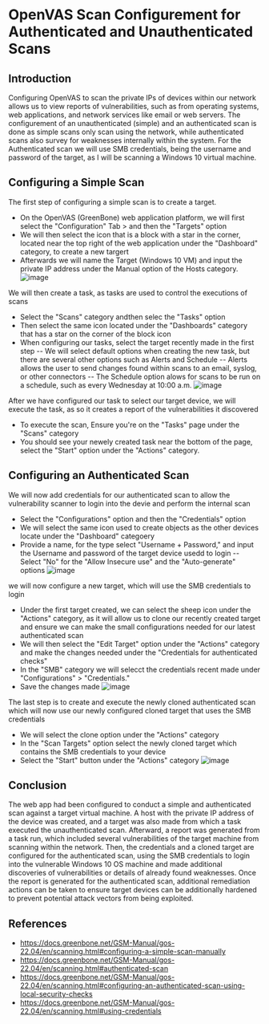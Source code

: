 # OpenVAS Scan Configurement for Authenticated and Unauthenticated Scans



## Introduction
Configuring OpenVAS to scan the private IPs of devices within our network allows us to view reports of vulnerabilities, such as from operating systems, web applications, and network services like email or web servers. The configurement of an unauthenticated (simple) and an authenticated scan is done as simple scans only scan using the network, while authenticated scans also survey for weaknesses internally within the system. For the Authenticated scan we will use SMB credentials, being the username and password of the target, as I will be scanning a Windows 10 virtual machine.

## Configuring a Simple Scan
The first step of configuring a simple scan is to create a target. 
  - On the OpenVAS (GreenBone) web application platform, we will first select the "Configuration" Tab > and then the "Targets" option
  - We will then select the icon that is a block with a star in the corner, located near the top right of the web application under the "Dashboard" category, to create a new targert
  - Afterwards we will name the Target (Windows 10 VM) and input the private IP address under the Manual option of the Hosts category. 
![image](https://github.com/Chaac9/VulnMngmnt_OpenVAS/assets/98796264/117b7726-437a-4dc3-9801-fc948914b8c9)


We will then create a task, as tasks are used to control the executions of scans
  - Select the "Scans" category andthen selec the "Tasks" option 
  - Then select the same icon located under the "Dashboards" category that has a star on the corner of the block icon 
  - When configuring our tasks, select the target recently made in the first step
        -- We will select default options when creating the new task, but there are several other options such as Alerts and Schedule
        -- Alerts allows the user to send changes found within scans to an email, syslog, or other connectors 
        -- The Schedule option alows for scans to be run on a schedule, such as every Wednesday at 10:00 a.m.
![image](https://github.com/Chaac9/VulnMngmnt_OpenVAS/assets/98796264/c05a7900-1103-4228-8ae2-c68da9a1043e)


After we have configured our task to select our target device, we will execute the task, as so it creates a report of the vulnerabilities it discovered
  - To execute the scan, Ensure you're on the "Tasks" page under the "Scans" category 
  - You should see your newely created task near the bottom of the page, select the "Start" option under the "Actions" category. 



## Configuring an Authenticated Scan
We will now add credentials for our authenticated scan to allow the vulnerability scanner to login into the devie and perform the internal scan
  - Select the "Configurations" option and then the "Credentials" option 
  - We will select the same icon used to create objects as the other devices locate under the "Dashboard" categoery
  - Provide a name, for the type select "Username + Password," and input the Username and password of the target device usedd to login
      -- Select "No" for the "Allow Insecure use" and the "Auto-generate" options
![image](https://github.com/Chaac9/VulnMngmnt_OpenVAS/assets/98796264/1930278d-ead6-4051-9d12-35f1e2b7a70c)


we will now configure a new target, which will use the SMB credentials to login
  - Under the first target created, we can select the sheep icon under the "Actions" category, as it will allow us to clone our recently created target and ensure we can make the small configurations needed for our latest authenticated scan
  - We will then select the "Edit Target" option under the "Actions" category and make the changes needed under the "Credentials for authenticated checks" 
  - In the "SMB" category we will selecct the credentials recent made under "Configurations" > "Credentials." 
  - Save the changes made
![image](https://github.com/Chaac9/VulnMngmnt_OpenVAS/assets/98796264/fa601998-e550-4e3d-8f4e-3f3f695d93c3)


The last step is to create and  execute the newly cloned authenticated scan which will now use our newly configured cloned target that uses the SMB credentials 
  - We will select the clone option under the "Actions" category 
  - In the "Scan Targets" option select the newly cloned target which contains the SMB credentials to your device
  - Select the "Start" button under the "Actions" category 
![image](https://github.com/Chaac9/VulnMngmnt_OpenVAS/assets/98796264/41d42874-de92-40df-9ebd-f4bb8d337374)



## Conclusion
The web app had been configured to conduct a simple and authenticated scan against a target virtual machine. A host with the private IP address of the device was created, and a target was also made from which a task executed the unauthenticated scan. Afterward, a report was generated from a task run, which included several vulnerabilities of the target machine from scanning within the network. Then, the credentials and a cloned target are configured for the authenticated scan, using the SMB credentials to login into the vulnerable Windows 10 OS machine and made additional discoveries of vulnerabilities or details of already found weaknesses. Once the report is generated for the authenticated scan, additional remediation actions can be taken to ensure target devices can be additionally hardened to prevent potential attack vectors from being exploited. 


## References
  - https://docs.greenbone.net/GSM-Manual/gos-22.04/en/scanning.html#configuring-a-simple-scan-manually
  -  https://docs.greenbone.net/GSM-Manual/gos-22.04/en/scanning.html#authenticated-scan
  -  https://docs.greenbone.net/GSM-Manual/gos-22.04/en/scanning.html#configuring-an-authenticated-scan-using-local-security-checks
  -  https://docs.greenbone.net/GSM-Manual/gos-22.04/en/scanning.html#using-credentials
